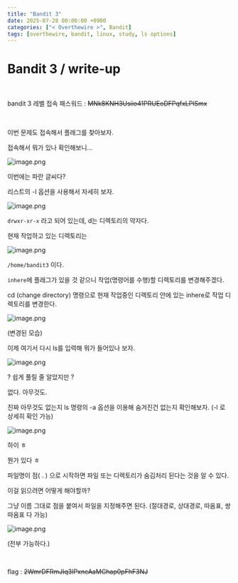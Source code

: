 ```yaml
---
title: "Bandit 3"
date: 2025-07-28 00:00:00 +0900
categories: ["< Overthewire >", Bandit]
tags: [overthewire, bandit, linux, study, ls options]
---
```


# Bandit 3 / write-up

<br>

bandit 3 레벨 접속 패스워드 : ~~MNk8KNH3Usiio41PRUEoDFPqfxLPlSmx~~
    
<br>

이번 문제도 접속해서 플래그를 찾아보자.

접속해서 뭐가 있나 확인해보니…

![image.png](/assets/img/bandit/bandit3-1.png)

이번에는 파란 글씨다?

리스트의 -l 옵션을 사용해서 자세히 보자.

![image.png](/assets/img/bandit/bandit3-2.png)

`drwxr-xr-x` 라고 되어 있는데, d는 디렉토리의 약자다.

현재 작업하고 있는 디렉토리는

![image.png](/assets/img/bandit/bandit3-3.png)

`/home/bandit3` 이다.

`inhere`에 플래그가 있을 것 같으니 작업(명령어를 수행)할 디렉토리를 변경해주겠다.

cd (change directory) 명령으로 현재 작업중인 디렉토리 안에 있는 inhere로 작업 디렉토리를 변경한다.

![image.png](/assets/img/bandit/bandit3-4.png)

(변경된 모습)

이제 여기서 다시 ls를 입력해 뭐가 들어있나 보자.

![image.png](/assets/img/bandit/bandit3-5.png)

? 쉽게 풀릴 줄 알았지만 ?

없다. 아무것도.

진짜 아무것도 없는지 ls 명령의 -a 옵션을 이용해 숨겨진건 없는지 확인해보자. (-l 로 상세히 확인 가능)

![image.png](/assets/img/bandit/bandit3-6.png)

하이 ㅎ

뭔가 있다 ㅎ

파일명이 점( . ) 으로 시작하면 파일 또는 디렉토리가 숨김처리 된다는 것을 알 수 있다.

이걸 읽으려면 어떻게 해야할까?

그냥 이름 그대로 점을 붙여서 파일을 지정해주면 된다. (절대경로, 상대경로, 따옴표, 쌍따옴표 다 가능)

![image.png](/assets/img/bandit/bandit3-6.png)

(전부 가능하다.)

<br>

flag : ~~2WmrDFRmJIq3IPxneAaMGhap0pFhF3NJ~~